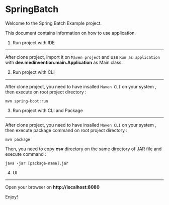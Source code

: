 SpringBatch
========================

Welcome to the Spring Batch Example project.

This document contains information on how to use application.

1) Run project with IDE
----------------------------------

After clone project, import it on `Maven project` and use `Run as application` with **dev.medinvention.main.Application** as Main class.

2) Run project with CLI
----------------------------------

After clone project, you need to have insalled `Maven CLI` on your system , then execute on root project directory :

	mvn spring-boot:run

3) Run project with CLI and Package
----------------------------------

After clone project, you need to have insalled `Maven CLI` on your system , then execute package command on root project directory :

	mvn package
	
Then, you need to copy **csv** directory on the same directory of JAR file and execute command :

	java -jar [package-name].jar

4) UI
-------------------------------

Open your browser on **http://localhost:8080**
  
Enjoy!